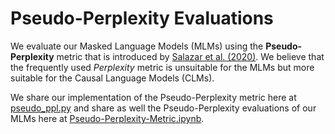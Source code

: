 # Pseudo-Perplexity Evaluations
We evaluate our Masked Language Models (MLMs) using the **Pseudo-Perplexity** metric that is introduced by [Salazar et al. (2020)](https://aclanthology.org/2020.acl-main.240/). We believe that the frequently used *Perplexity* metric is unsuitable for the MLMs but more suitable for the Causal Language Models (CLMs).

We share our implementation of the Pseudo-Perplexity metric here at [pseudo_ppl.py](https://github.com/SaiedAlshahrani/performance-implications/blob/main/Language-Modeling-Evals/Pseudo-Perplexity-Evals/pseudo_ppl.py) and share as well the Pseudo-Perplexity evaluations of our MLMs here at [Pseudo-Perplexity-Metric.ipynb](https://github.com/SaiedAlshahrani/performance-implications/blob/main/Language-Modeling-Evals/Pseudo-Perplexity-Evals/Pseudo-Perplexity-Metric.ipynb).